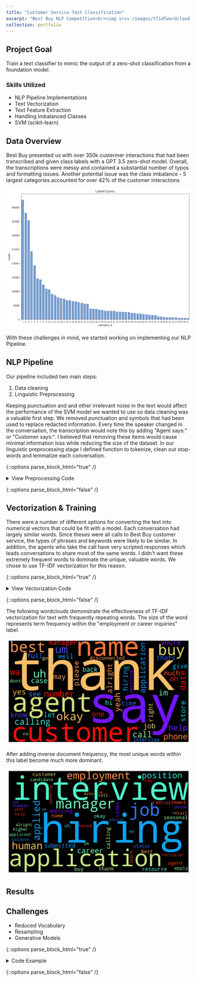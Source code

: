 ```yaml
---
title: "Customer Service Text Classification"
excerpt: "Best Buy NLP Competition<br><img src='/images/tfidfwordcloud.png' width='500' height='300'>"
collection: portfolio
---
```


## Project Goal
Train a text classifier to mimic the output of a zero-shot classification from a foundation model. 

### Skills Utilized
- NLP Pipeline Implementations
- Text Vectorization
- Text Feature Extraction
- Handling Imbalanced Classes
- SVM (scikit-learn)

## Data Overview
Best Buy presented us with over 350k custermer interactions that had been transcribed and given class labels with a GPT 3.5 zero-shot model. Overall, the transcriptions were messy and contained a substantial number of typos and formatting issues. Another potential issue was the class imbalance - 5 largest categories accounted for over 42% of the customer interactions

![Label Distribution](/images/label_distribution11.png)

With these challenges in mind, we started working on implementing our NLP Pipeline. 

## NLP Pipeline
Our pipeline included two main steps:
1. Data cleaning
2. Linguistic Preprocessing

  Keeping punctuation and and other irrelevant noise in the text would affect the performance of the SVM model we wanted to use so data cleaning was a valuable first step. We removed punctuation and symbols that had been used to replace redacted information. Every time the speaker changed in the conversation, the transcription would note this by adding "Agent says:" or "Customer says:". I believed that removing these items would cause minimal information loss while reducing the size of the dataset. 
  In our linguistic preprocessing stage I defined function to tokenize, clean out stop-words and lemmatize each conversation. 

{::options parse_block_html="true" /}

<details>
  <summary markdown="span">
    View Preprocessing Code
  </summary>

```python
  from nltk.tokenize import word_tokenize
  from nltk.stem import WordNetLemmatizer
  from nltk.corpus import stopwords

  lemmatizer = WordNetLemmatizer()
  def apply_lemmatizer(text: str) -> str:
      """Apply lemmatizer to a single text conversation"""
      tokens = word_tokenize(text)
      lemmatized_tokens = [lemmatizer.lemmatize(token) for token in tokens]
      return " ".join(lemmatized_tokens)

  stop_words = set(stopwords.words('english'))
  def remove_stopwords(text: str) -> str:
      """Apply stop word removal for a single text conversation"""
      tokens = word_tokenize(text)
      token_lst = [token.lower() for token in tokens if token.isalpha() and token.lower() not in stop_words]
      return " ".join(token_lst)
```
  
</details>

{::options parse_block_html="false" /}

## Vectorization & Training
There were a number of different options for converting the text into numerical vectors that could be fit with a model. Each conversation had largely similar words. Since theses were all calls to Best Buy customer service, the types of phrases and keywords were likely to be similar. In addition, the agents who take the call have very scripted responses which leads conversations to share most of the same words. I didn't want these extremely frequent words to dominate the unique, valuable words. We chose to use TF-IDF vectorization for this reason. 

{::options parse_block_html="true" /}

<details>
  <summary markdown="span">
    View Vectorization Code
  </summary>

```python
  # Set data to train on:  
  X = df["text"]
  y = df["label"]
  
  # Train-Test Split
  X_train, X_test, y_train, y_test = train_test_split(X, y, 
                                                      test_size=0.3, 
                                                      random_state=42)
  
  # TF-IDF vectorizing for training X
  vectorizer = TfidfVectorizer(ngram_range=(1, 2), min_df=2, sublinear_tf=True)
  X_train_vectorized = vectorizer.fit_transform(X_train)
```
  
</details>

{::options parse_block_html="false" /}

The following wordclouds demonstrate the effectiveness of TF-IDF vectorization for text with frequently repeating words. The size of the word represents term frequency within the "employment or career inquiries" label. 

![Default Employment Wordcloud](/images/employment_def_wordcloud.png)

After adding inverse document frequency, the most unique words within this label become much more dominant. 

![TFIDF Employment Wordcloud](/images/employment_tfidf_wordcloud.png)


## Results

## Challenges
- Reduced Vocabulary
- Resampling
- Generative Models

{::options parse_block_html="true" /}

<details>
  <summary markdown="span">
    Code Example
  </summary>

```python
  def func()
```
  
</details>

{::options parse_block_html="false" /}

